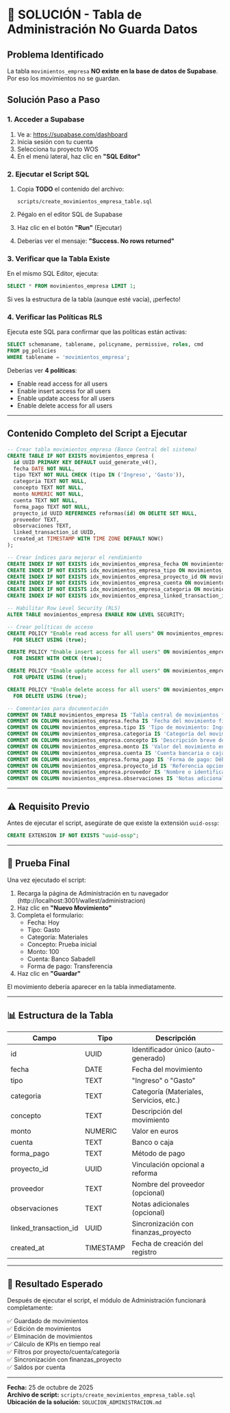 # 🔧 SOLUCIÓN - Tabla de Administración No Guarda Datos

## Problema Identificado

La tabla `movimientos_empresa` **NO existe en la base de datos de Supabase**. Por eso los movimientos no se guardan.

## Solución Paso a Paso

### 1. Acceder a Supabase

1. Ve a: https://supabase.com/dashboard
2. Inicia sesión con tu cuenta
3. Selecciona tu proyecto WOS
4. En el menú lateral, haz clic en **"SQL Editor"**

### 2. Ejecutar el Script SQL

1. Copia **TODO** el contenido del archivo:
   ```
   scripts/create_movimientos_empresa_table.sql
   ```

2. Pégalo en el editor SQL de Supabase

3. Haz clic en el botón **"Run"** (Ejecutar)

4. Deberías ver el mensaje: **"Success. No rows returned"**

### 3. Verificar que la Tabla Existe

En el mismo SQL Editor, ejecuta:

```sql
SELECT * FROM movimientos_empresa LIMIT 1;
```

Si ves la estructura de la tabla (aunque esté vacía), ¡perfecto!

### 4. Verificar las Políticas RLS

Ejecuta este SQL para confirmar que las políticas están activas:

```sql
SELECT schemaname, tablename, policyname, permissive, roles, cmd 
FROM pg_policies 
WHERE tablename = 'movimientos_empresa';
```

Deberías ver **4 políticas**:
- Enable read access for all users
- Enable insert access for all users
- Enable update access for all users
- Enable delete access for all users

---

## Contenido Completo del Script a Ejecutar

```sql
-- Crear tabla movimientos_empresa (Banco Central del sistema)
CREATE TABLE IF NOT EXISTS movimientos_empresa (
  id UUID PRIMARY KEY DEFAULT uuid_generate_v4(),
  fecha DATE NOT NULL,
  tipo TEXT NOT NULL CHECK (tipo IN ('Ingreso', 'Gasto')),
  categoria TEXT NOT NULL,
  concepto TEXT NOT NULL,
  monto NUMERIC NOT NULL,
  cuenta TEXT NOT NULL,
  forma_pago TEXT NOT NULL,
  proyecto_id UUID REFERENCES reformas(id) ON DELETE SET NULL,
  proveedor TEXT,
  observaciones TEXT,
  linked_transaction_id UUID,
  created_at TIMESTAMP WITH TIME ZONE DEFAULT NOW()
);

-- Crear índices para mejorar el rendimiento
CREATE INDEX IF NOT EXISTS idx_movimientos_empresa_fecha ON movimientos_empresa(fecha);
CREATE INDEX IF NOT EXISTS idx_movimientos_empresa_tipo ON movimientos_empresa(tipo);
CREATE INDEX IF NOT EXISTS idx_movimientos_empresa_proyecto_id ON movimientos_empresa(proyecto_id);
CREATE INDEX IF NOT EXISTS idx_movimientos_empresa_cuenta ON movimientos_empresa(cuenta);
CREATE INDEX IF NOT EXISTS idx_movimientos_empresa_categoria ON movimientos_empresa(categoria);
CREATE INDEX IF NOT EXISTS idx_movimientos_empresa_linked_transaction_id ON movimientos_empresa(linked_transaction_id);

-- Habilitar Row Level Security (RLS)
ALTER TABLE movimientos_empresa ENABLE ROW LEVEL SECURITY;

-- Crear políticas de acceso
CREATE POLICY "Enable read access for all users" ON movimientos_empresa
  FOR SELECT USING (true);

CREATE POLICY "Enable insert access for all users" ON movimientos_empresa
  FOR INSERT WITH CHECK (true);

CREATE POLICY "Enable update access for all users" ON movimientos_empresa
  FOR UPDATE USING (true);

CREATE POLICY "Enable delete access for all users" ON movimientos_empresa
  FOR DELETE USING (true);

-- Comentarios para documentación
COMMENT ON TABLE movimientos_empresa IS 'Tabla central de movimientos financieros de la empresa - Banco Central del WOS';
COMMENT ON COLUMN movimientos_empresa.fecha IS 'Fecha del movimiento financiero';
COMMENT ON COLUMN movimientos_empresa.tipo IS 'Tipo de movimiento: Ingreso o Gasto';
COMMENT ON COLUMN movimientos_empresa.categoria IS 'Categoría del movimiento (Materiales, Servicios, Impuestos, etc.)';
COMMENT ON COLUMN movimientos_empresa.concepto IS 'Descripción breve del movimiento';
COMMENT ON COLUMN movimientos_empresa.monto IS 'Valor del movimiento en euros';
COMMENT ON COLUMN movimientos_empresa.cuenta IS 'Cuenta bancaria o caja (Ej: Banco Sabadell, Caja)';
COMMENT ON COLUMN movimientos_empresa.forma_pago IS 'Forma de pago: Débito, Crédito, Efectivo, Transferencia';
COMMENT ON COLUMN movimientos_empresa.proyecto_id IS 'Referencia opcional al proyecto/reforma vinculado';
COMMENT ON COLUMN movimientos_empresa.proveedor IS 'Nombre o identificador del proveedor';
COMMENT ON COLUMN movimientos_empresa.observaciones IS 'Notas adicionales sobre el movimiento';
```

---

## ⚠️ Requisito Previo

Antes de ejecutar el script, asegúrate de que existe la extensión `uuid-ossp`:

```sql
CREATE EXTENSION IF NOT EXISTS "uuid-ossp";
```

---

## 🧪 Prueba Final

Una vez ejecutado el script:

1. Recarga la página de Administración en tu navegador (http://localhost:3001/wallest/administracion)
2. Haz clic en **"Nuevo Movimiento"**
3. Completa el formulario:
   - Fecha: Hoy
   - Tipo: Gasto
   - Categoría: Materiales
   - Concepto: Prueba inicial
   - Monto: 100
   - Cuenta: Banco Sabadell
   - Forma de pago: Transferencia
4. Haz clic en **"Guardar"**

El movimiento debería aparecer en la tabla inmediatamente.

---

## 📊 Estructura de la Tabla

| Campo | Tipo | Descripción |
|-------|------|-------------|
| id | UUID | Identificador único (auto-generado) |
| fecha | DATE | Fecha del movimiento |
| tipo | TEXT | "Ingreso" o "Gasto" |
| categoria | TEXT | Categoría (Materiales, Servicios, etc.) |
| concepto | TEXT | Descripción del movimiento |
| monto | NUMERIC | Valor en euros |
| cuenta | TEXT | Banco o caja |
| forma_pago | TEXT | Método de pago |
| proyecto_id | UUID | Vinculación opcional a reforma |
| proveedor | TEXT | Nombre del proveedor (opcional) |
| observaciones | TEXT | Notas adicionales (opcional) |
| linked_transaction_id | UUID | Sincronización con finanzas_proyecto |
| created_at | TIMESTAMP | Fecha de creación del registro |

---

## 🎯 Resultado Esperado

Después de ejecutar el script, el módulo de Administración funcionará completamente:

✅ Guardado de movimientos  
✅ Edición de movimientos  
✅ Eliminación de movimientos  
✅ Cálculo de KPIs en tiempo real  
✅ Filtros por proyecto/cuenta/categoría  
✅ Sincronización con finanzas_proyecto  
✅ Saldos por cuenta  

---

**Fecha:** 25 de octubre de 2025  
**Archivo de script:** `scripts/create_movimientos_empresa_table.sql`  
**Ubicación de la solución:** `SOLUCION_ADMINISTRACION.md`
